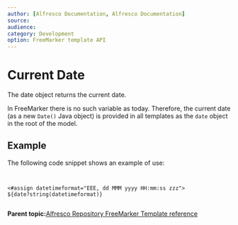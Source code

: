 ```yaml
---
author: [Alfresco Documentation, Alfresco Documentation]
source: 
audience: 
category: Development
option: FreeMarker template API
---
```


# Current Date

The date object returns the current date.

In FreeMarker there is no such variable as today. Therefore, the current date \(as a new `Date()` Java object\) is provided in all templates as the `date` object in the root of the model.

## Example

The following code snippet shows an example of use:

```


<#assign datetimeformat="EEE, dd MMM yyyy HH:mm:ss zzz">
${date?string(datetimeformat)}


```

**Parent topic:**[Alfresco Repository FreeMarker Template reference](../references/API-FreeMarker-intro.md)

